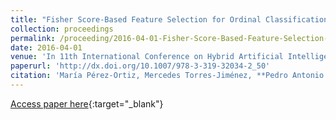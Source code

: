 ```yaml
---
title: "Fisher Score-Based Feature Selection for Ordinal Classification: ASocial Survey on Subjective Well-Being"
collection: proceedings
permalink: /proceeding/2016-04-01-Fisher-Score-Based-Feature-Selection-for-Ordinal-Classification-ASocial-Survey-on-Subjective-Well-Being
date: 2016-04-01
venue: 'In 11th International Conference on Hybrid Artificial Intelligent Systems (HAIS2016)'
paperurl: 'http://dx.doi.org/10.1007/978-3-319-32034-2_50'
citation: 'María Pérez-Ortiz, Mercedes Torres-Jiménez, **Pedro Antonio Gutiérrez**, Javier Sánchez-Monedero, César Hervás-Martínez, &quot;Fisher Score-Based Feature Selection for Ordinal Classification: ASocial Survey on Subjective Well-Being.&quot; In 11th International Conference on Hybrid Artificial Intelligent Systems (HAIS2016), Lecture Notes in Computer Science (LNCS), Vol. 9648, 2016, Seville (Spain), pp.597-608.'
---
```

[Access paper here](http://dx.doi.org/10.1007/978-3-319-32034-2_50){:target="_blank"}
